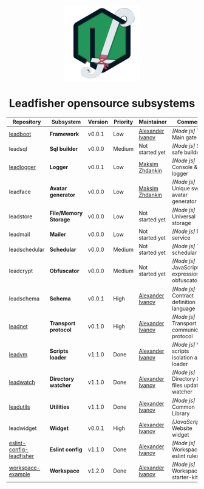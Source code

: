 <p align="center">
<img src="/profile/logo.png" height="200px" />
</p>

<h1 align="center"> Leadfisher opensource subsystems </h1>

| Repository                             | Subsystem               | Version | Priority | Maintainer                     | Comments                                      |
| -------------------------------------- | ----------------------- | ------- | -------- | ------------------------------ | --------------------------------------------- |
| [leadboot][leadboot:git]               | **Framework**           | v0.0.1  | Low      | [Alexander Ivanov][sashapop10] | _[Node js]_ The Main gate                     |
| leadsql                                | **Sql builder**         | v0.0.0  | Medium   | Not started yet                | _[Node js]_ Sql safe builder                  |
| [leadlogger][leadlogger:git]           | **Logger**              | v0.0.1  | Low      | [Maksim Zhdankin][maksim]      | _[Node js]_ Console & File logger             |
| leadface                               | **Avatar generator**    | v0.0.0  | Low      | [Maksim Zhdankin][maksim]      | _[Node js]_ Unique svg avatar generator       |
| leadstore                              | **File/Memory Storage** | v0.0.0  | Low      | Not started yet                | _[Node js]_ Universal storage                 |
| leadmail                               | **Mailer**              | v0.0.0  | Low      | Not started yet                | _[Node js]_ Mail service                      |
| leadschedular                          | **Schedular**           | v0.0.0  | Medium   | Not started yet                | _[Node js]_ Task schedular                    |
| leadcrypt                              | **Obfuscator**          | v0.0.0  | Medium   | Not started yet                | _[Node js]_ JavaScript expression obfuscator  |
| leadschema                             | **Schema**              | v0.0.1  | High     | [Alexander Ivanov][sashapop10] | _[Node js]_ Contract definition language      |
| [leadnet][leadnet:git]                 | **Transport protocol**  | v0.1.0  | High     | [Alexander Ivanov][sashapop10] | _[Node js]_ Transport communication protocol  |
| [leadvm][leadvm:git]                   | **Scripts loader**      | v1.1.0  | Done     | [Alexander Ivanov][sashapop10] | _[Node js]_ V8 scripts isolation and loader   |
| [leadwatch][leadwatch:git]             | **Directory watcher**   | v1.1.0  | Done     | [Alexander Ivanov][sashapop10] | _[Node js]_ Directory & files updates watcher |
| [leadutils][leadutils:git]             | **Utilities**           | v1.1.0  | Done     | [Alexander Ivanov][sashapop10] | _[Node js]_ Common Library                    |
| leadwidget                             | **Widget**              | v0.0.1  | High     | [Alexander Ivanov][sashapop10] | _[JavaScript]_ Website widget                 |
| [eslint-config-leadfisher][eslint:git] | **Eslint config**       | v1.1.0  | Done     | [Alexander Ivanov][sashapop10] | _[Node js]_ Workspace eslint rules            |
| [workspace-example][workspace:git]     | **Workspace**           | v1.2.0  | Done     | [Alexander Ivanov][sashapop10] | _[Node js]_ Workspace starter-kit             |

[sashapop10]: https://github.com/sashapop10
[maksim]: https://github.com/RedMoth-svg

<!-- [widget:git]: https://github.com/LeadFisherSolutions/widget -->
<!-- [leadschema:git]: https://github.com/LeadFisherSolutions/leadschema -->

[leadvm:git]: https://github.com/LeadFisherSolutions/leadvm
[leadnet:git]: https://github.com/LeadFisherSolutions/leadnet
[leadboot:git]: https://github.com/LeadFisherSolutions/leadboot
[leadwatch:git]: https://github.com/LeadFisherSolutions/leadwatch
[leadutils:git]: https://github.com/LeadFisherSolutions/leadutils
[leadlogger:git]: https://github.com/LeadFisherSolutions/leadlogger
[workspace:git]: https://github.com/LeadFisherSolutions/workspace-example
[eslint:git]: https://github.com/LeadFisherSolutions/eslint-config-leadfisher

